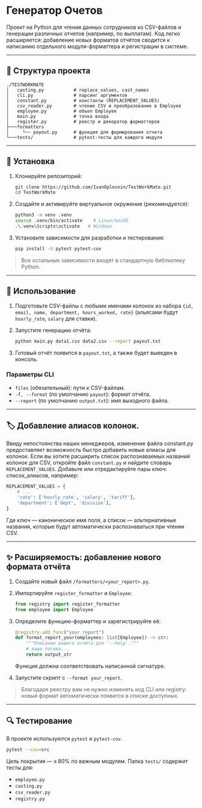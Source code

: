 # Генератор Очетов

Проект на Python для чтения данных сотрудников из CSV-файлов и генерации различных отчетов (например, по выплатам). Код легко расширяется: добавление новых форматов отчётов сводится к написанию отдельного модуля-форматтера и регистрации в системе.

---

## 📁 Структура проекта

```
./TESTWORKMATE
│   casting.py           # replace_values, cast_names
│   cli.py               # парсинг аргументов
│   constant.py          # константы (REPLACEMENT_VALUES)
│   csv_reader.py        # чтение CSV и преобразование в Employee
│   employee.py          # объen Employee
│   main.py              # точка входа
│   register.py          # реестр и декоратор форматтеров
├───formatters
│     └── payout.py      # функция для формирования отчета
└───tests/               # pytest-тесты для каждого модуля
```

---

## 🚀 Установка

1. Клонируйте репозиторий:

   ```bash
   git clone https://github.com/IvanOplesnin/TestWorkMate.git
   cd TestWorkMate
   ```

2. Создайте и активируйте виртуальное окружение (рекомендуется):

   ```bash
   python3 -m venv .venv
   source .venv/bin/activate    # Linux/macOS
   .\.venv\Scripts\activate   # Windows
   ```

3. Установите зависимости для разработки и тестирования:

   ```bash
   pip install -U pytest pytest-cov
   ```

> Все остальные зависимости входят в стандартную библиотеку Python.

---

## 🎯 Использование

1. Подготовьте CSV-файлы с любыми именами колонок из набора `{id, email, name, department, hours_worked, rate}` (альясами будут `hourly_rate`, `salary` для ставки).
2. Запустите генерацию отчёта:

   ```bash
   python main.py data1.csv data2.csv --report payout.txt 
   ```
3. Готовый отчёт появится в `payout.txt`, а также будет выведен в консоль.

### Параметры CLI

* `files` (обязательный): пути к CSV-файлам.
* `-f, --format` (по умолчанию `payout`): формат отчёта.
* `--report` (по умолчанию `output.txt`): имя выходного файла.

---
## 🏷️ Добавление алиасов колонок.

Ввиду непостоянства наших менеджеров, изменение файла constant.py предоставляет возможность быстро добавить новые алиасы для колонок.
Если вы хотите расширить список распознаваемых названий колонок для CSV, откройте файл `constant.py` и найдите словарь `REPLACEMENT_VALUES`. Добавьте или отредактируйте пары ключ: список\_алиасов, например:

```python
REPLACEMENT_VALUES = {
    # ...
    'rate': ['hourly_rate', 'salary', 'tariff'],
    'department': ['dept', 'division'],
}
```

Где ключ — каноническое имя поля, а список — альтернативные названия, которые будут автоматически распознаваться при чтении CSV.

---

## ✨ Расширяемость: добавление нового формата отчёта

1. Создайте новый файл `/formatters/<your_report>.py`.
2. Импортируйте `register_formatter` и `Employee`:

   ```python
   from registry import register_formatter
   from employee import Employee
   ```
3. Определите функцию-форматтер и зарегистрируйте её:

   ```python
   @registry.add_func("your_report")
   def format_report_your(employees: list[Employee]) -> str:
       """Описание вашего отчёта для `--help`."""
       # ваша логика...
       return output_str
   ```
   Функция должна соответствовать написанной сигнатуре.
4. Запустите скрипт с `--format your_report`.

> Благодаря реестру вам не нужно изменять код CLI или registry: новый формат автоматически появится в списке доступных.

---

## 🔍 Тестирование

В проекте используются `pytest` и `pytest-cov`.

```bash
pytest --cov=src
```

Цель покрытия — ≥ 80% по важным модулям. Папка `tests/` содержит тесты для:

* `employee.py`
* `casting.py`
* `csv_reader.py`
* `registry.py`

